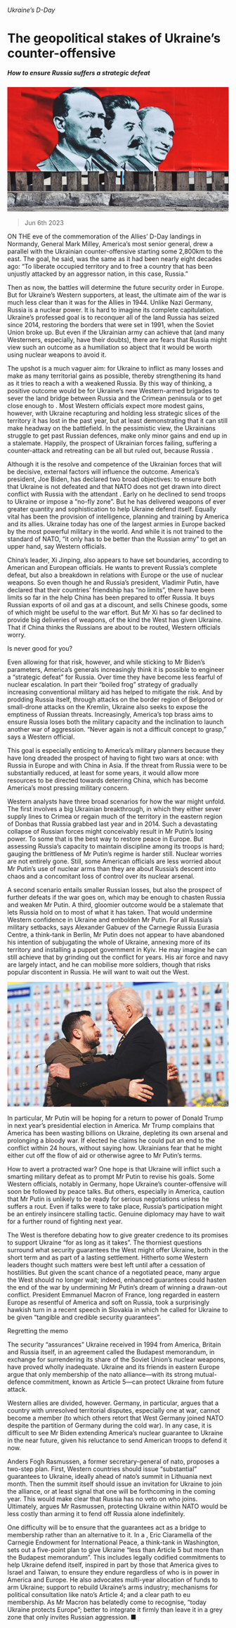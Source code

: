 ###### Ukraine’s D-Day

# The geopolitical stakes of Ukraine’s counter-offensive 

##### How to ensure Russia suffers a strategic defeat 

![image](images/20230610_FBP002.jpg) 

> Jun 6th 2023 


ON THE eve of the commemoration of the Allies’ D-Day landings in Normandy, General Mark Milley, America’s most senior general, drew a parallel with the Ukrainian counter-offensive starting some 2,800km to the east. The goal, he said, was the same as it had been nearly eight decades ago: “To liberate occupied territory and to free a country that has been unjustly attacked by an aggressor nation, in this case, Russia.”

Then as now, the battles will determine the future security order in Europe. But for Ukraine’s Western supporters, at least, the ultimate aim of the war is much less clear than it was for the Allies in 1944. Unlike Nazi Germany, Russia is a nuclear power. It is hard to imagine its complete capitulation. Ukraine’s professed goal is to reconquer all of the land Russia has seized since 2014, restoring the borders that were set in 1991, when the Soviet Union broke up. But even if the Ukrainian army can achieve that (and many Westerners, especially, have their doubts), there are fears that Russia might view such an outcome as a humiliation so abject that it would be worth using nuclear weapons to avoid it. 

The upshot is a much vaguer aim: for Ukraine to inflict as many losses and make as many territorial gains as possible, thereby strengthening its hand as it tries to reach a  with a weakened Russia. By this way of thinking, a positive outcome would be for Ukraine’s new Western-armed brigades to sever the land bridge between Russia and the Crimean peninsula or to get close enough to . Most Western officials expect more modest gains, however, with Ukraine recapturing and holding less strategic slices of the territory it has lost in the past year, but at least demonstrating that it can still make headway on the battlefield. In the pessimistic view, the Ukrainians struggle to get past Russian defences, make only minor gains and end up in a stalemate. Happily, the prospect of Ukrainian forces failing, suffering a counter-attack and retreating can be all but ruled out, because Russia .

Although it is the resolve and competence of the Ukrainian forces that will be decisive, external factors will influence the outcome. America’s president, Joe Biden, has declared two broad objectives: to ensure both that Ukraine is not defeated and that NATO does not get drawn into direct conflict with Russia with the attendant . Early on he declined to send troops to Ukraine or impose a “no-fly zone”. But he has delivered weapons of ever greater quantity and sophistication to help Ukraine defend itself. Equally vital has been the provision of intelligence, planning and training by America and its allies. Ukraine today has one of the largest armies in Europe backed by the most powerful military in the world. And while it is not trained to the standard of NATO, “it only has to be better than the Russian army” to get an upper hand, say Western officials. 

China’s leader, Xi Jinping, also appears to have set boundaries, according to American and European officials. He wants to prevent Russia’s complete defeat, but also a breakdown in relations with Europe or the use of nuclear weapons. So even though he and Russia’s president, Vladimir Putin, have declared that their countries’ friendship has “no limits”, there have been limits so far in the help China has been prepared to offer Russia. It buys Russian exports of oil and gas at a discount, and sells Chinese goods, some of which might be useful to the war effort. But Mr Xi has so far declined to provide big deliveries of weapons, of the kind the West has given Ukraine. That  if China thinks the Russians are about to be routed, Western officials worry.

Is never good for you? 

Even allowing for that risk, however, and while sticking to Mr Biden’s parameters, America’s generals increasingly think it is possible to engineer a “strategic defeat” for Russia. Over time they have become less fearful of nuclear escalation. In part their “boiled frog” strategy of gradually increasing conventional military aid has helped to mitigate the risk. And by prodding Russia itself, through attacks on the border region of Belgorod or small-drone attacks on the Kremlin, Ukraine also seeks to expose the emptiness of Russian threats. Increasingly, America’s top brass aims to ensure Russia loses both the military capacity and the inclination to launch another war of aggression. “Never again is not a difficult concept to grasp,” says a Western official.

This goal is especially enticing to America’s military planners because they have long dreaded the prospect of having to fight two wars at once: with Russia in Europe and with China in Asia. If the threat from Russia were to be substantially reduced, at least for some years, it would allow more resources to be directed towards deterring China, which has become America’s most pressing military concern. 

Western analysts have three broad scenarios for how the war might unfold. The first involves a big Ukrainian breakthrough, in which they either sever supply lines to Crimea or regain much of the territory in the eastern region of Donbas that Russia grabbed last year and in 2014. Such a devastating collapse of Russian forces might conceivably result in Mr Putin’s losing power. To some that is the best way to restore peace in Europe. But assessing Russia’s capacity to maintain discipline among its troops is hard; gauging the brittleness of Mr Putin’s regime is harder still. Nuclear worries are not entirely gone. Still, some American officials are less worried about Mr Putin’s use of nuclear arms than they are about Russia’s descent into chaos and a concomitant loss of control over its nuclear arsenal. 

A second scenario entails smaller Russian losses, but also the prospect of further defeats if the war goes on, which may be enough to chasten Russia and weaken Mr Putin. A third, gloomier outcome would be a stalemate that lets Russia hold on to most of what it has taken. That would undermine Western confidence in Ukraine and embolden Mr Putin. For all Russia’s military setbacks, says Alexander Gabuev of the​​ Carnegie Russia Eurasia Centre, a think-tank in Berlin, Mr Putin does not appear to have abandoned his intention of subjugating the whole of Ukraine, annexing more of its territory and installing a puppet government in Kyiv. He may imagine he can still achieve that by grinding out the conflict for years. His air force and navy are largely intact, and he can mobilise more soldiers, though that risks popular discontent in Russia. He will want to wait out the West.

![image](images/20230610_FBP004.jpg) 


In particular, Mr Putin will be hoping for a return to power of Donald Trump in next year’s presidential election in America. Mr Trump complains that America has been wasting billions on Ukraine, depleting its own arsenal and prolonging a bloody war. If elected he claims he could put an end to the conflict within 24 hours, without saying how. Ukrainians fear that he might either cut off the flow of aid or otherwise agree to Mr Putin’s terms. 

How to avert a protracted war? One hope is that Ukraine will inflict such a smarting military defeat as to prompt Mr Putin to revise his goals. Some Western officials, notably in Germany, hope Ukraine’s counter-offensive will soon be followed by peace talks. But others, especially in America, caution that Mr Putin is unlikely to be ready for serious negotiations unless he suffers a rout. Even if talks were to take place, Russia’s participation might be an entirely insincere stalling tactic. Genuine diplomacy may have to wait for a further round of fighting next year.

The West is therefore debating how to give greater credence to its promises to support Ukraine “for as long as it takes”. The thorniest questions surround what security guarantees the West might offer Ukraine, both in the short term and as part of a lasting settlement. Hitherto some Western leaders thought such matters were best left until after a cessation of hostilities. But given the scant chance of a negotiated peace, many argue the West should no longer wait; indeed, enhanced guarantees could hasten the end of the war by undermining Mr Putin’s dream of winning a drawn-out conflict. President Emmanuel Macron of France, long regarded in eastern Europe as resentful of America and soft on Russia, took a surprisingly hawkish turn in a recent speech in Slovakia in which he called for Ukraine to be given “tangible and credible security guarantees”. 

Regretting the memo

The security “assurances” Ukraine received in 1994 from America, Britain and Russia itself, in an agreement called the Budapest memorandum, in exchange for surrendering its share of the Soviet Union’s nuclear weapons, have proved wholly inadequate. Ukraine and its friends in eastern Europe argue that only membership of the nato alliance—with its strong mutual-defence commitment, known as Article 5—can protect Ukraine from future attack. 

Western allies are divided, however. Germany, in particular, argues that a country with unresolved territorial disputes, especially one at war, cannot become a member (to which others retort that West Germany joined NATO despite the partition of Germany during the cold war). In any case, it is difficult to see Mr Biden extending America’s nuclear guarantee to Ukraine in the near future, given his reluctance to send American troops to defend it now. 

Anders Fogh Rasmussen, a former secretary-general of nato, proposes a two-step plan. First, Western countries should issue “substantial” guarantees to Ukraine, ideally ahead of nato’s summit in Lithuania next month. Then the summit itself should issue an invitation for Ukraine to join the alliance, or at least signal that one will be forthcoming in the coming year. This would make clear that Russia has no veto on who joins. Ultimately, argues Mr Rasmussen, protecting Ukraine within NATO would be less costly than arming it to fend off Russia alone indefinitely.

One difficulty will be to ensure that the guarantees act as a bridge to membership rather than an alternative to it. In a , Eric Ciaramella of the Carnegie Endowment for International Peace, a think-tank in Washington, sets out a five-point plan to give Ukraine “less than Article 5 but more than the Budapest memorandum”. This includes legally codified commitments to help Ukraine defend itself, inspired in part by those that America gives to Israel and Taiwan, to ensure they endure regardless of who is in power in America and Europe. He also advocates multi-year allocation of funds to arm Ukraine; support to rebuild Ukraine’s arms industry; mechanisms for political consultation like nato’s Article 4; and a clear path to eu membership. As Mr Macron has belatedly come to recognise, “today Ukraine protects Europe”; better to integrate it firmly than leave it in a grey zone that only invites Russian aggression. ■

